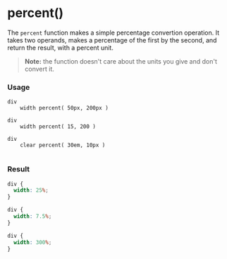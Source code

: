 # percent()

The `percent` function makes a simple percentage convertion operation. It takes two operands, makes a percentage of the first by the second, and return the result, with a percent unit.

> **Note:** the function doesn't care about the units you give and don't convert it.

### Usage

```stylus
div
    width percent( 50px, 200px )
    
div
    width percent( 15, 200 )
    
div
    clear percent( 30em, 10px )
    
```

### Result

```css
div {
  width: 25%;
}

div {
  width: 7.5%;
}

div {
  width: 300%;
}
```

